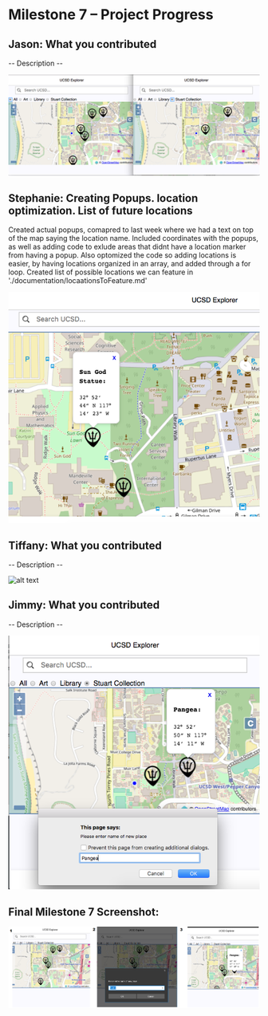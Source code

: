 <h1> Milestone 7 – Project Progress </h1>

<h2> Jason: What you contributed </h2>
<p> 
	-- Description --
</p>

![alt text][jason_update]


<h2> Stephanie: Creating Popups. location optimization. List of future locations </h2>
<p> 
	Created actual popups, comapred to last week where we had a text on top of the map saying the location name. Included coordinates with the popups, as well as adding code to exlude areas that didnt have a location marker from having a popup. Also optomized the code so adding locations is easier, by having locations organized in an array, and added through a for loop. Created list of possible locations we can feature in './documentation/locaationsToFeature.md'
</p>

![alt text][steph_update] 

<h2> Tiffany: What you contributed </h2>
<p> 
	-- Description --
</p>

![alt text][tiffany_update]

<h2> Jimmy: What you contributed </h2>
<p> 
	-- Description --
</p>

![alt text][jimmy_update]



<h2> Final Milestone 7 Screenshot: </h2>

![alt text][final_update]

[jason_update]: ../images/milestone7/jason.png "Jason's Screenshot"
[jimmy_update]: ../images/milestone7/jimmy.png "Jimmy's Screenshot"
[steph_update]: ../images/milestone7/stephanie.png "Stephanie's Screenshot"
[tiffany_update]: ../images/milestone7/tiffany.png "Tiffany's Screenshot"
[final_update]: ../images/milestone7/final.png "Final Screenshot"
